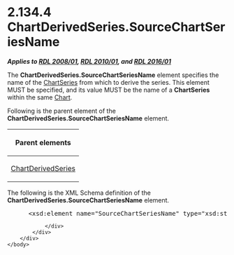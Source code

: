 <html dir="LTR" xmlns:mshelp="http://msdn.microsoft.com/mshelp" xmlns:ddue="http://ddue.schemas.microsoft.com/authoring/2003/5" xmlns:xlink="http://www.w3.org/1999/xlink" xmlns:tool="http://www.microsoft.com/tooltip">
    <head>
        <meta http-equiv="Content-Type" content="text/html; CHARSET=utf-8"></meta>
        <meta name="save" content="history"></meta>
        <title>2.134.4 ChartDerivedSeries.SourceChartSeriesName</title>
        <xml>
            <mshelp:toctitle title="2.134.4 ChartDerivedSeries.SourceChartSeriesName"></mshelp:toctitle>
            <mshelp:rltitle title="[MS-RDL]: ChartDerivedSeries.SourceChartSeriesName"></mshelp:rltitle>
            <mshelp:keyword index="A" term="8f648c92-eba7-4254-ac79-3054cf89c15b"></mshelp:keyword>
            <mshelp:attr name="DCSext.ContentType" value="open specification"></mshelp:attr>
            <mshelp:attr name="AssetID" value="8f648c92-eba7-4254-ac79-3054cf89c15b"></mshelp:attr>
            <mshelp:attr name="TopicType" value="kbRef"></mshelp:attr>
            <mshelp:attr name="DCSext.Title" value="[MS-RDL]: ChartDerivedSeries.SourceChartSeriesName" />
        </xml>
    </head>
    <body>
        <div id="header">
            <h1 class="heading">2.134.4 ChartDerivedSeries.SourceChartSeriesName</h1>
        </div>
        <div id="mainSection">
            <div id="mainBody">
                <div id="allHistory" class="saveHistory"></div>
                <div id="sectionSection0" class="section" name="collapseableSection">
                    

<p><b><i>Applies to </i></b><a href="1e855f94-4617-47e4-b89e-0856c6cb420f.md"><b><i>RDL 2008/01</i></b></a><b><i>,
</i></b><a href="3428e690-a348-4ec7-8a6a-8efb42d2cdee.md"><b><i>RDL 2010/01</i></b></a><b><i>,
and </i></b><a href="52ce3983-2bfc-4e72-9359-42aaf5fe4509.md"><b><i>RDL 2016/01</i></b></a></p>

<p>The <b>ChartDerivedSeries.SourceChartSeriesName</b> element
specifies the name of the <a href="aee11573-3fcf-4365-938b-e6c8ceece6e1.md">ChartSeries</a>
from which to derive the series. This element MUST be specified, and its value
MUST be the name of a <b>ChartSeries</b> within the same <a href="b0ab5524-7eb2-47a7-a4d3-230f5c8c5526.md">Chart</a>.</p>

<p>Following is the parent element of the <b>ChartDerivedSeries.SourceChartSeriesName</b>
element.</p>

<table>
 <thead>
  <tr>
   <th>
   <p>Parent elements</p>
   </th>
  </tr>
 </thead>
 <tr>
  <td>
  <p><a href="1d639ad1-8e24-45ec-8dcb-8b6163780a36.md">ChartDerivedSeries</a>
  </p>
  </td>
 </tr>
</table>

<p>The following is the XML Schema definition of the <b>ChartDerivedSeries.SourceChartSeriesName</b>
element.</p>

<dl>
<dd>
<div><pre> &lt;xsd:element name=&quot;SourceChartSeriesName&quot; type=&quot;xsd:string&quot; minOccurs=&quot;1&quot; /&gt;
</pre></div>
</dd></dl>


                </div>
            </div>
        </div>
    </body>
</html>